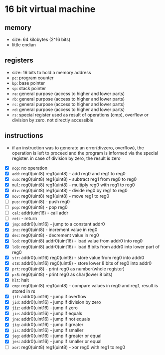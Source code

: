 # 16 bit virtual machine
## memory
 - size: 64 kilobytes (2^16 bits)
 - little endian

## registers
 - size: 16 bits to hold a memory address
 - `pc`: program counter
 - `bp`: base pointer
 - `sp`: stack pointer
 - `ra`: general purpose (access to higher and lower parts)
 - `rb`: general purpose (access to higher and lower parts)
 - `rc`: general purpose (access to higher and lower parts)
 - `rd`: general purpose (access to higher and lower parts)
 - `rs`: special register used as result of operations (cmp), overflow or division by zero. not directly accessible

## instructions
 - if an instruction was to generate an error(divzero, overflow), the operation is left to proceed and the program is informed via the special register. in case of division by zero, the result is zero
 - [x] `nop`: no operation
 - [x] `add`: reg0(uint8) reg1(uint8) - add reg0 and reg1 to reg0
 - [x] `sub`: reg0(uint8) reg1(uint8) - subtract reg1 from reg0 to reg0
 - [x] `mul`: reg0(uint8) reg1(uint8) - multiply reg0 with reg1 to reg0
 - [x] `div`: reg0(uint8) reg1(uint8) - divide reg0 by reg1 to reg0
 - [x] `mov`: reg0(uint8) reg1(uint8) - move reg1 to reg0
 - [ ] `pus`: reg0(uint8) - push reg0
 - [ ] `pop`: reg0(uint8) - pop reg0
 - [ ] `cal`: addr(uint16) - call addr
 - [ ] `ret`: - return
 - [x] `jmp`: addr0(uint16) - jump to a constant addr0
 - [x] `inc`: reg0(uint8) - increment value in reg0
 - [x] `dec`: reg0(uint8) - decrement value in reg0
 - [x] `lod`: reg0(uint8) addr0(uint16) - load value from addr0 into reg0
 - [x] `ld8`: reg0(uint8) addr0(uint16) - load 8 bits from addr0 into lower part of reg0
 - [x] `str`: addr0(uint16) reg0(uint8) - store value from reg0 into addr0
 - [x] `st8`: addr0(uint16) reg0(uint8) - store lower 8 bits of reg0 into addr0
 - [x] `prt`: reg0(uint8) - print reg0 as number(whole register)
 - [x] `pr8`: reg0(uint8) - print reg0 as char(lower 8 bits)
 - [x] `hlt`: halt
 - [x] `cmp`: reg0(uint8) reg1(uint8) - compare values in reg0 and reg1, result is stored in rs
 - [x] `jif`: addr0(uint16) - jump if overflow
 - [x] `jid`: addr0(uint16) - jump if division by zero
 - [x] `jiz`: addr0(uint16) - jump if zero
 - [x] `jie`: addr0(uint16) - jump if equals
 - [x] `jne`: addr0(uint16) - jump if not equals
 - [x] `jig`: addr0(uint16) - jump if greater
 - [x] `jis`: addr0(uint16) - jump if smaller
 - [x] `jeg`: addr0(uint16) - jump if greater or equal
 - [x] `jes`: addr0(uint16) - jump if smaller or equal
 - [ ] `xor`: reg0(uint8) reg1(uint8) - xor reg0 with reg1 to reg0
